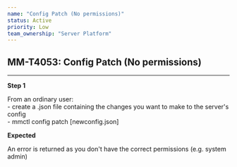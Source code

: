 ```yaml
---
name: "Config Patch (No permissions)"
status: Active
priority: Low
team_ownership: "Server Platform"
---
```


## MM-T4053: Config Patch (No permissions)

---

**Step 1**

From an ordinary user:\
\- create a .json file containing the changes you want to make to the server's config\
\- mmctl config patch \[newconfig.json]

**Expected**

An error is returned as you don't have the correct permissions (e.g. system admin)
